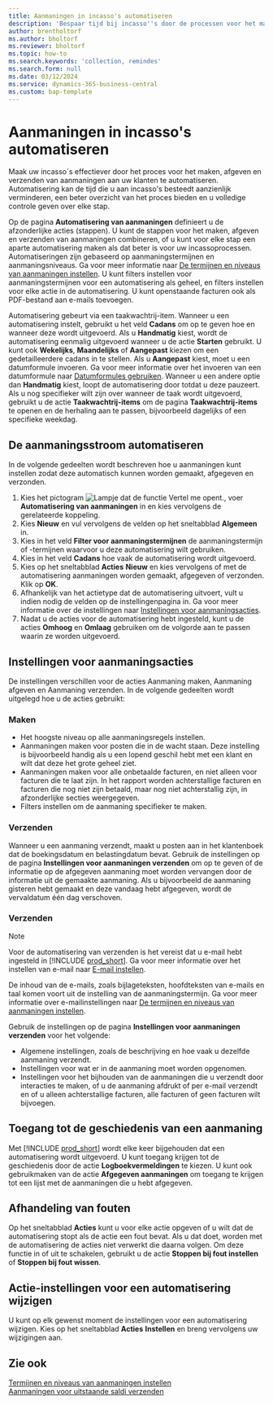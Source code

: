 ```yaml
---
title: Aanmaningen in incasso's automatiseren
description: 'Bespaar tijd bij incasso''s door de processen voor het maken, afgeven en verzenden van aanmaningen aan klanten te automatiseren.'
author: brentholtorf
ms.author: bholtorf
ms.reviewer: bholtorf
ms.topic: how-to
ms.search.keywords: 'collection, remindes'
ms.search.form: null
ms.date: 03/12/2024
ms.service: dynamics-365-business-central
ms.custom: bap-template
---
```

# <a name="automate-reminders-in-collections"></a>Aanmaningen in incasso's automatiseren

Maak uw incasso´s effectiever door het proces voor het maken, afgeven en verzenden van aanmaningen aan uw klanten te automatiseren. Automatisering kan de tijd die u aan incasso's besteedt aanzienlijk verminderen, een beter overzicht van het proces bieden en u volledige controle geven over elke stap.

Op de pagina **Automatisering van aanmaningen** definieert u de afzonderlijke acties (stappen). U kunt de stappen voor het maken, afgeven en verzenden van aanmaningen combineren, of u kunt voor elke stap een aparte automatisering maken als dat beter is voor uw incassoprocessen. Automatiseringen zijn gebaseerd op aanmaningstermijnen en aanmaningsniveaus. Ga voor meer informatie naar [De termijnen en niveaus van aanmaningen instellen](finance-setup-reminders.md). U kunt filters instellen voor aanmaningstermijnen voor een automatisering als geheel, en filters instellen voor elke actie in de automatisering. U kunt openstaande facturen ook als PDF-bestand aan e-mails toevoegen.

Automatisering gebeurt via een taakwachtrij-item. Wanneer u een automatisering instelt, gebruikt u het veld **Cadans** om op te geven hoe en wanneer deze wordt uitgevoerd. Als u **Handmatig** kiest, wordt de automatisering eenmalig uitgevoerd wanneer u de actie **Starten** gebruikt. U kunt ook **Wekelijks**, **Maandelijks** of **Aangepast** kiezen om een gedetailleerdere cadans in te stellen. Als u **Aangepast** kiest, moet u een datumformule invoeren. Ga voor meer informatie over het invoeren van een datumformule naar [Datumformules gebruiken](ui-enter-date-ranges.md#use-date-formulas). Wanneer u een andere optie dan **Handmatig** kiest, loopt de automatisering door totdat u deze pauzeert. Als u nog specifieker wilt zijn over wanneer de taak wordt uitgevoerd, gebruikt u de actie **Taakwachtrij-items** om de pagina **Taakwachtrij-items** te openen en de herhaling aan te passen, bijvoorbeeld dagelijks of een specifieke weekdag.

## <a name="automate-the-reminders-flow"></a>De aanmaningsstroom automatiseren

In de volgende gedeelten wordt beschreven hoe u aanmaningen kunt instellen zodat deze automatisch kunnen worden gemaakt, afgegeven en verzonden.

1. Kies het pictogram ![Lampje dat de functie Vertel me opent.](media/ui-search/search_small.png "Vertel me wat u wilt doen"), voer **Automatisering van aanmaningen** in en kies vervolgens de gerelateerde koppeling.
1. Kies **Nieuw** en vul vervolgens de velden op het sneltabblad **Algemeen** in.
1. Kies in het veld **Filter voor aanmaningstermijnen** de aanmaningstermijn of -termijnen waarvoor u deze automatisering wilt gebruiken.
1. Kies in het veld **Cadans** hoe vaak de automatisering wordt uitgevoerd.
1. Kies op het sneltabblad **Acties** **Nieuw** en kies vervolgens of met de automatisering aanmaningen worden gemaakt, afgegeven of verzonden. Klik op **OK**.
1. Afhankelijk van het actietype dat de automatisering uitvoert, vult u indien nodig de velden op de instellingenpagina in. Ga voor meer informatie over de instellingen naar [Instellingen voor aanmaningsacties](#settings-for-reminder-actions).
1. Nadat u de acties voor de automatisering hebt ingesteld, kunt u de acties **Omhoog** en **Omlaag** gebruiken om de volgorde aan te passen waarin ze worden uitgevoerd.

## <a name="settings-for-reminder-actions"></a>Instellingen voor aanmaningsacties

De instellingen verschillen voor de acties Aanmaning maken, Aanmaning afgeven en Aanmaning verzenden. In de volgende gedeelten wordt uitgelegd hoe u de acties gebruikt:

### <a name="create"></a>Maken

* Het hoogste niveau op alle aanmaningsregels instellen.  
* Aanmaningen maken voor posten die in de wacht staan. Deze instelling is bijvoorbeeld handig als u een lopend geschil hebt met een klant en wilt dat deze het grote geheel ziet.
* Aanmaningen maken voor alle onbetaalde facturen, en niet alleen voor facturen die te laat zijn. In het rapport worden achterstallige facturen en facturen die nog niet zijn betaald, maar nog niet achterstallig zijn, in afzonderlijke secties weergegeven.
* Filters instellen om de aanmaning specifieker te maken.

### <a name="issue"></a>Verzenden

Wanneer u een aanmaning verzendt, maakt u posten aan in het klantenboek dat de boekingsdatum en belastingdatum bevat. Gebruik de instellingen op de pagina **Instellingen voor aanmaningen verzenden** om op te geven of de informatie op de afgegeven aanmaning moet worden vervangen door de informatie uit de gemaakte aanmaning. Als u bijvoorbeeld de aanmaning gisteren hebt gemaakt en deze vandaag hebt afgegeven, wordt de vervaldatum één dag verschoven.

### <a name="send"></a>Verzenden

> [!NOTE]
> Voor de automatisering van verzenden is het vereist dat u e-mail hebt ingesteld in [!INCLUDE [prod_short](includes/prod_short.md)]. Ga voor meer informatie over het instellen van e-mail naar [E-mail instellen](admin-how-setup-email.md).

De inhoud van de e-mails, zoals bijlageteksten, hoofdteksten van e-mails en taal komen voort uit de instelling van de aanmaningstermijn. Ga voor meer informatie over e-mailinstellingen naar [De termijnen en niveaus van aanmaningen instellen](finance-setup-reminders.md).

Gebruik de instellingen op de pagina **Instellingen voor aanmaningen verzenden** voor het volgende:

* Algemene instellingen, zoals de beschrijving en hoe vaak u dezelfde aanmaning verzendt.
* Instellingen voor wat er in de aanmaning moet worden opgenomen.
* Instellingen voor het bijhouden van de aanmaningen die u verzendt door interacties te maken, of u de aanmaning afdrukt of per e-mail verzendt en of u alleen achterstallige facturen, alle facturen of geen facturen wilt bijvoegen. 

## <a name="access-the-history-of-a-reminder"></a>Toegang tot de geschiedenis van een aanmaning

Met [!INCLUDE [prod_short](includes/prod_short.md)] wordt elke keer bijgehouden dat een automatisering wordt uitgevoerd. U kunt toegang krijgen tot de geschiedenis door de actie **Logboekvermeldingen** te kiezen. U kunt ook gebruikmaken van de actie **Afgegeven aanmaningen** om toegang te krijgen tot een lijst met de aanmaningen die u hebt afgegeven.

## <a name="handle-errors"></a>Afhandeling van fouten

Op het sneltabblad **Acties** kunt u voor elke actie opgeven of u wilt dat de automatisering stopt als de actie een fout bevat. Als u dat doet, worden met de automatisering de acties niet verwerkt die daarna volgen. Om deze functie in of uit te schakelen, gebruikt u de actie **Stoppen bij fout instellen** of **Stoppen bij fout wissen**.

## <a name="change-action-settings-for-an-automation"></a>Actie-instellingen voor een automatisering wijzigen

U kunt op elk gewenst moment de instellingen voor een automatisering wijzigen. Kies op het sneltabblad **Acties** **Instellen** en breng vervolgens uw wijzigingen aan.

## <a name="see-also"></a>Zie ook

[Termijnen en niveaus van aanmaningen instellen](finance-setup-reminders.md)  
[Aanmaningen voor uitstaande saldi verzenden](receivables-send-reminders.md)  
